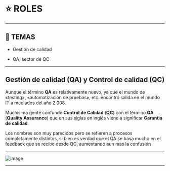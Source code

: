 # :star: ROLES

---

## :book: TEMAS

- Gestión de calidad 

- QA, sector de QC

---

## Gestión de calidad (QA) y Control de calidad (QC)

Aunque el término **QA** es relativamente nuevo, ya que el mundo de «testing», «automatización de pruebas», etc. encontró salida en el mundo IT a mediados del año 2.008.

Muchísima gente confunde **Control de Calidad** (**QC**) con el término **QA** (**Quality Assurance**) que en sus siglas en inglés viene a significar **Garantìa de calidad**.

Los nombres son muy parecidos pero se refieren a procesos completamente distintos, si bien es verdad que el QA se basa mucho en el feedback que se recibe desde QC, aumentando aun mas la confusión

---


![image](https://user-images.githubusercontent.com/72580574/216789319-6033cd12-8511-4de5-b3e8-7470b8e92bc8.png)

---
